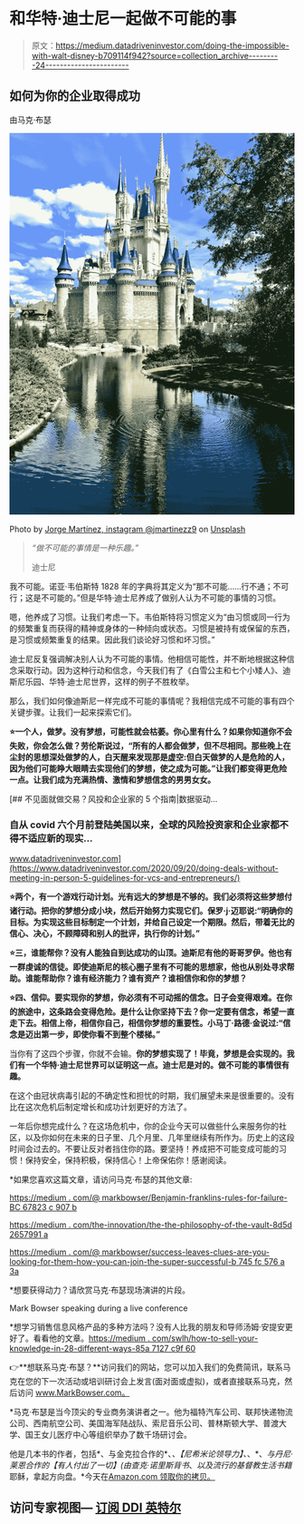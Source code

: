 # 和华特·迪士尼一起做不可能的事

> 原文：<https://medium.datadriveninvestor.com/doing-the-impossible-with-walt-disney-b709114f942?source=collection_archive---------24----------------------->

## 如何为你的企业取得成功

由马克·布瑟

![](img/1dd54307963fe1678e6053aa8204f237.png)

Photo by [Jorge Martínez, instagram @jmartinezz9](https://unsplash.com/@jorgem9?utm_source=medium&utm_medium=referral) on [Unsplash](https://unsplash.com?utm_source=medium&utm_medium=referral)

> *“做不可能的事情是一种乐趣。”*
> 
> 迪士尼

我不可能。诺亚·韦伯斯特 1828 年的字典将其定义为“那不可能……行不通；不可行；这是不可能的。”但是华特·迪士尼养成了做别人认为不可能的事情的习惯。

嗯，他养成了习惯。让我们考虑一下。韦伯斯特将习惯定义为“由习惯或同一行为的频繁重复而获得的精神或身体的一种倾向或状态。习惯是被持有或保留的东西，是习惯或频繁重复的结果。因此我们谈论好习惯和坏习惯。”

迪士尼反复强调解决别人认为不可能的事情。他相信可能性，并不断地根据这种信念采取行动。因为这种行动和信念，今天我们有了《白雪公主和七个小矮人》、迪斯尼乐园、华特·迪士尼世界，这样的例子不胜枚举。

那么，我们如何像迪斯尼一样完成不可能的事情呢？我相信完成不可能的事有四个关键步骤。让我们一起来探索它们。

**⭐️一个人，做梦。没有梦想，可能性就会枯萎。你心里有什么？如果你知道你不会失败，你会怎么做？劳伦斯说过，“所有的人都会做梦，但不尽相同。那些晚上在尘封的思想深处做梦的人，白天醒来发现那是虚空:但白天做梦的人是危险的人，因为他们可能睁大眼睛去实现他们的梦想，使之成为可能。”让我们都变得更危险一点。让我们成为充满热情、激情和梦想信念的男男女女。**

[](https://www.datadriveninvestor.com/2020/09/20/doing-deals-without-meeting-in-person-5-guidelines-for-vcs-and-entrepreneurs/) [## 不见面就做交易？风投和企业家的 5 个指南|数据驱动…

### 自从 covid 六个月前登陆美国以来，全球的风险投资家和企业家都不得不适应新的现实…

www.datadriveninvestor.com](https://www.datadriveninvestor.com/2020/09/20/doing-deals-without-meeting-in-person-5-guidelines-for-vcs-and-entrepreneurs/) 

**⭐️两个，有一个游戏行动计划。光有远大的梦想是不够的。我们必须将这些梦想付诸行动。把你的梦想分成小块，然后开始努力实现它们。保罗·j·迈耶说:“明确你的目标。为实现这些目标制定一个计划，并给自己设定一个期限。然后，带着无比的信心、决心，不顾障碍和别人的批评，执行你的计划。”**

**⭐️三，谁能帮你？没有人能独自到达成功的山顶。迪斯尼有他的哥哥罗伊。他也有一群虔诚的信徒。即使迪斯尼的核心圈子里有不可能的思想家，他也从别处寻求帮助。谁能帮助你？谁有经济能力？谁有资产？谁相信你和你的梦想？**

**⭐️四、信仰。要实现你的梦想，你必须有不可动摇的信念。日子会变得艰难。在你的旅途中，这条路会变得危险。是什么让你坚持下去？你一定要有信念，希望一直走下去。相信上帝，相信你自己，相信你梦想的重要性。小马丁·路德·金说过:“信念是迈出第一步，即使你看不到整个楼梯。”**

当你有了这四个步骤，你就不会输。**你的梦想实现了！毕竟，梦想是会实现的。我们有一个华特·迪士尼世界可以证明这一点。迪士尼是对的。做不可能的事情很有趣。**

在这个由冠状病毒引起的不确定性和担忧的时期，我们展望未来是很重要的。没有比在这次危机后制定增长和成功计划更好的方法了。

一年后你想完成什么？在这场危机中，你的企业今天可以做些什么来服务你的社区，以及你如何在未来的日子里、几个月里、几年里继续有所作为。历史上的这段时间会过去的。不要让反对者挡住你的路。要坚持！养成把不可能变成可能的习惯！保持安全，保持积极，保持信心！上帝保佑你！感谢阅读。

*如果您喜欢这篇文章，请访问马克·布瑟的其他文章:

[https://medium . com/@ markbowser/Benjamin-franklins-rules-for-failure-BC 67823 c 907 b](https://medium.com/@markbowser/benjamin-franklins-rules-for-failure-bc67823c907b)

[https://medium . com/the-innovation/the-the-philosophy-of-the-vault-8d5d 2657991 a](https://medium.com/the-innovation/the-philosophy-of-the-vault-8d5d2657991a)

[https://medium . com/@ markbowser/success-leaves-clues-are-you-looking-for-them-how-you-can-join-the-super-successful-b 745 fc 576 a 3a](https://medium.com/@markbowser/success-leaves-clues-are-you-looking-for-them-how-you-can-join-the-super-successful-b745fc576a3a)

*想要获得动力？请欣赏马克·布瑟现场演讲的片段。

Mark Bowser speaking during a live conference

*想学习销售信息风格产品的多种方法吗？没有人比我的朋友和导师汤姆·安提安更好了。看看他的文章。[https://medium . com/swlh/how-to-sell-your-knowledge-in-28-different-ways-85a 7127 c9f 60](https://medium.com/swlh/how-to-sell-your-knowledge-in-28-different-ways-85a7127c9f60)

👉**想联系马克·布瑟？**访问我们的网站，您可以加入我们的免费简讯，联系马克在您的下一次活动或培训研讨会上发言(面对面或虚拟)，或者直接联系马克，然后访问 www.MarkBowser.com。

*马克·布瑟是当今顶尖的专业商务演讲者之一。他为福特汽车公司、联邦快递物流公司、西南航空公司、美国海军陆战队、索尼音乐公司、普林斯顿大学、普渡大学、国王女儿医疗中心等组织举办了数千场研讨会。

他是几本书的作者，包括*、与金克拉合作的*、*、【尼希米论领导力】、*、*、*与丹尼·莱恩合作的【有人付出了一切】(由查克·诺里斯背书*、*以及流行的基督教生活书籍*耶稣，拿起方向盘。*今天在[Amazon.com 领取你的拷贝。](http://Www.amazon.com/author/markbowser)

## 访问专家视图— [订阅 DDI 英特尔](https://datadriveninvestor.com/ddi-intel)